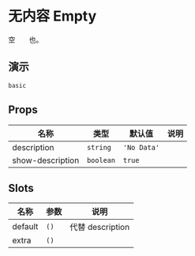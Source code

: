 # 无内容 Empty
空<span style="opacity: 0;">空如</span>也。
## 演示
```demo
basic
```
## Props
|名称|类型|默认值|说明|
|-|-|-|-|
|description|`string`|`'No Data'`||
|show-description|`boolean`|`true`||

## Slots
|名称|参数|说明|
|-|-|-|
|default|`()`|代替 description|
|extra|`()`||